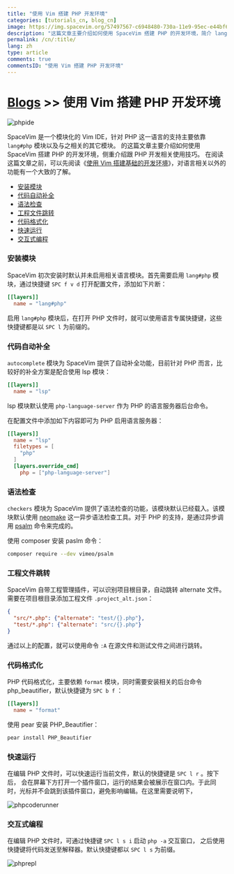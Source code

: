 ```yaml
---
title: "使用 Vim 搭建 PHP 开发环境"
categories: [tutorials_cn, blog_cn]
image: https://img.spacevim.org/57497567-c6948480-730a-11e9-95ec-e44bf6e79984.png
description: "这篇文章主要介绍如何使用 SpaceVim 搭建 PHP 的开发环境，简介 lang#php 模块所支持的功能特性以及使用技巧"
permalink: /cn/:title/
lang: zh
type: article
comments: true
commentsID: "使用 Vim 搭建 PHP 开发环境"
---
```


# [Blogs](../blog/) >> 使用 Vim 搭建 PHP 开发环境

![phpide](https://img.spacevim.org/57497567-c6948480-730a-11e9-95ec-e44bf6e79984.png)

SpaceVim 是一个模块化的 Vim IDE，针对 PHP 这一语言的支持主要依靠 `lang#php` 模块以及与之相关的其它模块。
的这篇文章主要介绍如何使用 SpaceVim 搭建 PHP 的开发环境，侧重介绍跟 PHP 开发相关使用技巧。
在阅读这篇文章之前，可以先阅读《[使用 Vim 搭建基础的开发环境](../use-vim-as-ide/)》，对语言相关以外的功能有一个大致的了解。

<!-- vim-markdown-toc GFM -->

- [安装模块](#安装模块)
- [代码自动补全](#代码自动补全)
- [语法检查](#语法检查)
- [工程文件跳转](#工程文件跳转)
- [代码格式化](#代码格式化)
- [快速运行](#快速运行)
- [交互式编程](#交互式编程)

<!-- vim-markdown-toc -->

### 安装模块

SpaceVim 初次安装时默认并未启用相关语言模块。首先需要启用
`lang#php` 模块，通过快捷键 `SPC f v d` 打开配置文件，添加如下片断：

```toml
[[layers]]
  name = "lang#php"
```

启用 `lang#php` 模块后，在打开 PHP 文件时，就可以使用语言专属快捷键，这些快捷键都是以 `SPC l` 为前缀的。

### 代码自动补全

`autocomplete` 模块为 SpaceVim 提供了自动补全功能，目前针对 PHP 而言，比较好的补全方案是配合使用 lsp 模块：

```toml
[[layers]]
  name = "lsp"
```

lsp 模块默认使用 `php-language-server` 作为 PHP 的语言服务器后台命令。

在配置文件中添加如下内容即可为 PHP 启用语言服务器：

```toml
[[layers]]
  name = "lsp"
  filetypes = [
    "php"
  ]
  [layers.override_cmd]
    php = ["php-language-server"]
```

### 语法检查

`checkers` 模块为 SpaceVim 提供了语法检查的功能，该模块默认已经载入。该模块默认使用 [neomake](https://github.com/neomake/neomake)
这一异步语法检查工具。对于 PHP 的支持，是通过异步调用 [psalm](https://github.com/vimeo/psalm) 命令来完成的。

使用  composer 安装 paslm 命令：

```sh
composer require --dev vimeo/psalm
```

### 工程文件跳转

SpaceVim 自带工程管理插件，可以识别项目根目录，自动跳转 alternate 文件。需要在项目根目录添加工程文件 `.project_alt.json`：

```json
{
  "src/*.php": {"alternate": "test/{}.php"},
  "test/*.php": {"alternate": "src/{}.php"}
}
```

通过以上的配置，就可以使用命令 `:A` 在源文件和测试文件之间进行跳转。


### 代码格式化

PHP 代码格式化，主要依赖 `format` 模块，同时需要安装相关的后台命令 php_beautifier，默认快捷键为 `SPC b f` ：

```toml
[[layers]]
  name = "format"
```

使用 pear 安装 PHP_Beautifier：

```sh
pear install PHP_Beautifier
```


### 快速运行

在编辑 PHP 文件时，可以快速运行当前文件，默认的快捷键是 `SPC l r` 。按下后，
会在屏幕下方打开一个插件窗口，运行的结果会被展示在窗口内。于此同时，光标并不会跳到该插件窗口，避免影响编辑。在这里需要说明下，

![phpcoderunner](https://img.spacevim.org/57496602-79aeaf00-7306-11e9-8c18-32f00bd28307.gif)

### 交互式编程

在编辑 PHP 文件时，可通过快捷键 `SPC l s i` 启动 `php -a` 交互窗口，
之后使用快捷键将代码发送至解释器。默认快捷键都以 `SPC l s` 为前缀。

![phprepl](https://img.spacevim.org/57497156-0ce8e400-7309-11e9-8628-da42d6f8432e.gif)
